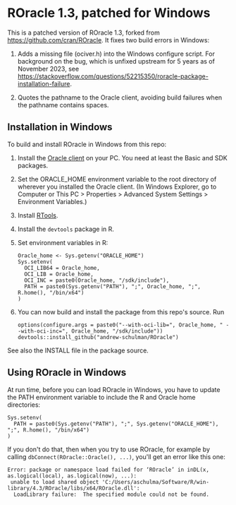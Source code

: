 # ROracle 1.3, patched for Windows

This is a patched version of ROracle 1.3, forked from https://github.com/cran/ROracle. It fixes two build errors in Windows:

1. Adds a missing file (ociver.h) into the Windows configure script. For background on the bug, which is unfixed upstream for 5 years as of November 2023, see https://stackoverflow.com/questions/52215350/roracle-package-installation-failure.

2. Quotes the pathname to the Oracle client, avoiding build failures when the pathname contains spaces.

## Installation in Windows

To build and install ROracle in Windows from this repo:

1. Install the [Oracle client](https://www.oracle.com/database/technologies/instant-client/winx64-64-downloads.html) on your PC. You need at least the Basic and SDK packages.

2. Set the ORACLE_HOME environment variable to the root directory of wherever you installed the Oracle client. (In Windows Explorer, go to Computer or This PC > Properties > Advanced System Settings > Environment Variables.)

3. Install [RTools](https://cran.r-project.org/bin/windows/Rtools).

4. Install the `devtools` package in R.

5. Set environment variables in R:
   ```
   Oracle_home <- Sys.getenv("ORACLE_HOME")
   Sys.setenv(
     OCI_LIB64 = Oracle_home,
     OCI_LIB = Oracle_home,
     OCI_INC = paste0(Oracle_home, "/sdk/include"),
     PATH = paste0(Sys.getenv("PATH"), ";", Oracle_home, ";", R.home(), "/bin/x64")
   )
   ```

6. You can now build and install the package from this repo's source. Run
   ```
   options(configure.args = paste0("--with-oci-lib=", Oracle_home, " --with-oci-inc=", Oracle_home, "/sdk/include"))
   devtools::install_github("andrew-schulman/ROracle")
   ```

See also the INSTALL file in the package source.

## Using ROracle in Windows

At run time, before you can load ROracle in Windows, you have to update the PATH environment variable to include the R and Oracle home directories:

    Sys.setenv(
	  PATH = paste0(Sys.getenv("PATH"), ";", Sys.getenv("ORACLE_HOME"), ";", R.home(), "/bin/x64")
	)

If you don't do that, then when you try to use ROracle, for example by calling `dbConnect(ROracle::Oracle(), ...)`, you'll get an error like this one:

    Error: package or namespace load failed for ‘ROracle’ in inDL(x, as.logical(local), as.logical(now), ...):
     unable to load shared object 'C:/Users/aschulma/Software/R/win-library/4.3/ROracle/libs/x64/ROracle.dll':
      LoadLibrary failure:  The specified module could not be found.
